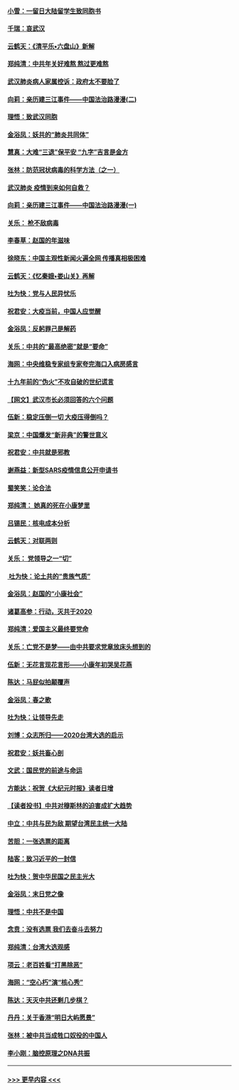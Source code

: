 #### [小雪：一留日大陆留学生致同胞书](../pages/nsc993/n11834624.md?t=01312055) 
#### [千瑞：哀武汉](../pages/nsc993/n11833647.md?t=01312055) 
#### [云鹤天：《清平乐▪六盘山》新解](../pages/nsc993/n11833611.md?t=01312055) 
#### [郑纯清：中共年关好难熬 熬过更难熬](../pages/nsc993/n11833489.md?t=01312055) 
#### [武汉肺炎病人家属控诉：政府太不要脸了](../pages/nsc993/n11833205.md?t=01312055) 
#### [向莉：亲历建三江事件——中国法治路漫漫(二)](../pages/nsc993/n11829102.md?t=01312055) 
#### [理悟：致武汉同胞](../pages/nsc993/n11831522.md?t=01312055) 
#### [金浴凤：妖共的“肺炎共同体”](../pages/nsc993/n11829448.md?t=01312055) 
#### [慧真：大难“三退”保平安 “九字”吉言是金方](../pages/nsc993/n11829501.md?t=01312055) 
#### [张林：防范冠状病毒的科学方法（之一）](../pages/nsc993/n11828618.md?t=01312055) 
#### [武汉肺炎 疫情到来如何自救？](../pages/nsc993/n11827632.md?t=01312055) 
#### [向莉：亲历建三江事件——中国法治路漫漫(一)](../pages/nsc993/n11827190.md?t=01312055) 
#### [关乐： 枪不敌病毒](../pages/nsc993/n11826746.md?t=01312055) 
#### [李春草：赵国的年滋味](../pages/nsc993/n11826321.md?t=01312055) 
#### [徐晓东：中国主观性新闻火遍全网 传播真相极困难](../pages/nsc993/n11826508.md?t=01312055) 
#### [云鹤天：《忆秦娥▪娄山关》再解](../pages/nsc993/n11824682.md?t=01312055) 
#### [吐为快：党与人民异忧乐](../pages/nsc993/n11824660.md?t=01312055) 
#### [祝君安：大疫当前，中国人应觉醒](../pages/nsc993/n11821946.md?t=01312055) 
#### [金浴凤：反躬罪己是解药](../pages/nsc993/n11820280.md?t=01312055) 
#### [关乐：中共的“最高绝密”就是“要命”](../pages/nsc993/n11816946.md?t=01312055) 
#### [海网：中央维稳专家组专家夸完海口入病房感言](../pages/nsc993/n11815138.md?t=01312055) 
#### [十九年前的“伪火”不攻自破的世纪谎言](../pages/nsc993/n11813238.md?t=01312055) 
#### [【网文】武汉市长必须回答的六个问题](../pages/nsc993/n11813848.md?t=01312055) 
#### [伍新：稳定压倒一切 大疫压得倒吗？](../pages/nsc993/n11812634.md?t=01312055) 
#### [梁京：中国爆发“新非典”的警世意义](../pages/nsc993/n11812554.md?t=01312055) 
#### [祝君安：中共就是邪教](../pages/nsc993/n11812431.md?t=01312055) 
#### [谢燕益：新型SARS疫情信息公开申请书](../pages/nsc993/n11808840.md?t=01312055) 
#### [蜀笑笑：论合法](../pages/nsc993/n11808064.md?t=01312055) 
#### [郑纯清： 她真的死在小康梦里](../pages/nsc993/n11806623.md?t=01312055) 
#### [吕锡民：核电成本分析](../pages/nsc993/n11806284.md?t=01312055) 
#### [云鹤天：对联两则](../pages/nsc993/n11805957.md?t=01312055) 
#### [关乐： 党领导之一“切”](../pages/nsc993/n11804505.md?t=01312055) 
#### [ 吐为快：论土共的“贵族气质”](../pages/nsc993/n11804490.md?t=01312055) 
#### [金浴凤：赵国的“小康社会”](../pages/nsc993/n11804452.md?t=01312055) 
#### [诸葛高参：行动，灭共于2020](../pages/nsc993/n11804120.md?t=01312055) 
#### [郑纯清：爱国主义最终要党命](../pages/nsc993/n11802197.md?t=01312055) 
#### [关乐：亡党不是梦——由中共要求党章放床头想到的](../pages/nsc993/n11802156.md?t=01312055) 
#### [伍新：无花言现花言形——小康年初哭吴花燕](../pages/nsc993/n11800044.md?t=01312055) 
#### [陈达：马屁似拍颠覆声](../pages/nsc993/n11800010.md?t=01312055) 
#### [金浴凤：春之歌](../pages/nsc993/n11797687.md?t=01312055) 
#### [吐为快：让领导先走](../pages/nsc993/n11797512.md?t=01312055) 
#### [刘博：众志所归——2020台湾大选的启示](../pages/nsc993/n11796878.md?t=01312055) 
#### [祝君安：妖共畜心剖](../pages/nsc993/n11794273.md?t=01312055) 
#### [文武：国民党的前途与命运](../pages/nsc993/n11794198.md?t=01312055) 
#### [方能达：祝贺《大纪元时报》读者日增](../pages/nsc993/n11793807.md?t=01312055) 
#### [【读者投书】中共对穆斯林的迫害成扩大趋势](../pages/nsc993/n11791371.md?t=01312055) 
#### [中立：中共与民为敌 期望台湾民主统一大陆](../pages/nsc993/n11790392.md?t=01312055) 
#### [苦胆：一张选票的距离](../pages/nsc993/n11788914.md?t=01312055) 
#### [陆客：致习近平的一封信](../pages/nsc993/n11788867.md?t=01312055) 
#### [吐为快：贺中华民国之民主光大](../pages/nsc993/n11788618.md?t=01312055) 
#### [金浴凤：末日党之像](../pages/nsc993/n11787475.md?t=01312055) 
#### [理悟：中共不是中国](../pages/nsc993/n11787463.md?t=01312055) 
#### [念贲：没有选票  我们去奋斗去努力](../pages/nsc993/n11787398.md?t=01312055) 
#### [郑纯清：台湾大选观感](../pages/nsc993/n11786210.md?t=01312055) 
#### [项云：老百姓看“打黑除恶”](../pages/nsc993/n11785398.md?t=01312055) 
#### [海网：“空心朽”演“核心秀”](../pages/nsc993/n11783874.md?t=01312055) 
#### [陈达：天灭中共还剩几步棋？](../pages/nsc993/n11783719.md?t=01312055) 
#### [丹丹：关于香港“明日大屿愿景”](../pages/nsc993/n11783273.md?t=01312055) 
#### [张林：被中共当成牲口奴役的中国人](../pages/nsc993/n11782397.md?t=01312055) 
#### [李小刚：脑控原理之DNA共振](../pages/nsc993/n11780962.md?t=01312055) 

----
#### [ >>> 更早内容 <<< ](../indexes/nsc993-earlier.md)
